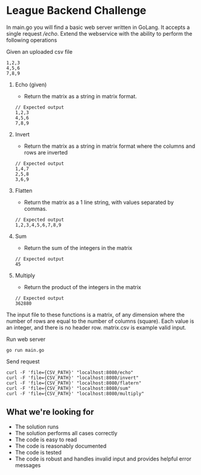 # League Backend Challenge

In main.go you will find a basic web server written in GoLang. It accepts a single request _/echo_. Extend the webservice with the ability to perform the following operations

Given an uploaded csv file

```
1,2,3
4,5,6
7,8,9
```

1. Echo (given)

   - Return the matrix as a string in matrix format.

   ```
   // Expected output
   1,2,3
   4,5,6
   7,8,9
   ```

2. Invert
   - Return the matrix as a string in matrix format where the columns and rows are inverted
   ```
   // Expected output
   1,4,7
   2,5,8
   3,6,9
   ```
3. Flatten
   - Return the matrix as a 1 line string, with values separated by commas.
   ```
   // Expected output
   1,2,3,4,5,6,7,8,9
   ```
4. Sum
   - Return the sum of the integers in the matrix
   ```
   // Expected output
   45
   ```
5. Multiply
   - Return the product of the integers in the matrix
   ```
   // Expected output
   362880
   ```

The input file to these functions is a matrix, of any dimension where the number of rows are equal to the number of columns (square). Each value is an integer, and there is no header row. matrix.csv is example valid input.

Run web server

```
go run main.go
```

Send request

```
curl -F 'file={CSV_PATH}' "localhost:8080/echo"
curl -F 'file={CSV_PATH}' "localhost:8080/invert"
curl -F 'file={CSV_PATH}' "localhost:8080/flatern"
curl -F 'file={CSV_PATH}' "localhost:8080/sum"
curl -F 'file={CSV_PATH}' "localhost:8080/multiply"
```

## What we're looking for

- The solution runs
- The solution performs all cases correctly
- The code is easy to read
- The code is reasonably documented
- The code is tested
- The code is robust and handles invalid input and provides helpful error messages
